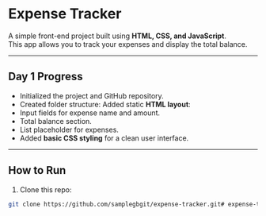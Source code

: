 # Expense Tracker

A simple front-end project built using **HTML, CSS, and JavaScript**.  
This app allows you to track your expenses and display the total balance.

---

## Day 1 Progress
- Initialized the project and GitHub repository.
- Created folder structure:
 Added static **HTML layout**:
- Input fields for expense name and amount.
- Total balance section.
- List placeholder for expenses.
- Added **basic CSS styling** for a clean user interface.

---

## How to Run
1. Clone this repo:
 ```bash
 git clone https://github.com/samplegbgit/expense-tracker.git#   e x p e n s e - t r a c k e r  
 